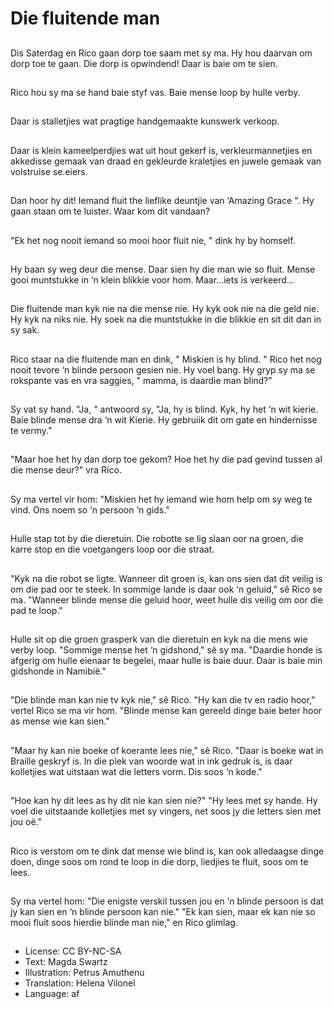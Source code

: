 # Die fluitende man

##
Dis Saterdag en Rico gaan dorp toe saam met sy ma. Hy hou daarvan om dorp toe te gaan. Die dorp is opwindend! Daar is baie om te sien.

##
Rico hou sy ma se hand baie styf vas. Baie mense loop by hulle verby.

##
Daar is stalletjies wat pragtige handgemaakte kunswerk verkoop.

##
Daar is klein kameelperdjies wat uit hout gekerf is, verkleurmannetjies en akkedisse gemaak van draad en gekleurde kraletjies en juwele gemaak van volstruise se.eiers.

##
Dan hoor hy dit! Iemand fluit the lieflike deuntjie van ‘Amazing Grace ". Hy gaan staan om te luister. Waar kom dit vandaan?

##
"Ek het nog nooit iemand so mooi hoor fluit nie, " dink hy by homself.

##
Hy baan sy weg deur die mense. Daar sien hy die man wie so fluit. Mense gooi muntstukke in ‘n klein blikkie voor hom. Maar…iets is verkeerd…

##
Die fluitende man kyk nie na die mense nie. Hy kyk ook nie na die geld nie. Hy kyk na niks nie. Hy soek na die muntstukke in die blikkie en sit dit dan in sy sak.

##
Rico staar na die fluitende man en dink, " Miskien is hy blind. " Rico het nog nooit tevore ‘n blinde persoon gesien nie. Hy voel bang. Hy gryp sy ma se rokspante vas en vra saggies, " mamma, is daardie man blind?"

##
Sy vat sy hand. "Ja, " antwoord sy, "Ja, hy is blind. Kyk, hy het ‘n wit kierie. Baie blinde mense dra ‘n wit Kierie. Hy gebruiik dit om gate en hindernisse te vermy."

##
"Maar hoe het hy dan dorp toe gekom? Hoe het hy die pad gevind tussen al die mense deur?" vra Rico.

##
Sy ma vertel vir hom: "Miskien het hy iemand wie hom help om sy weg te vind. Ons noem so ‘n persoon ‘n gids."

##
Hulle stap tot by die dieretuin. Die robotte se lig slaan oor na groen, die karre stop en die voetgangers loop oor die straat.

##
"Kyk na die robot se ligte. Wanneer dit groen is, kan ons sien dat dit veilig is om die pad oor te steek. In sommige lande is daar ook ‘n geluid," sê Rico se ma. "Wanneer blinde mense die geluid hoor, weet hulle dis veilig om oor die pad te loop."

##
Hulle sit op die groen grasperk van die dieretuin en kyk na die mens wie verby loop. "Sommige mense het ‘n gidshond," sê sy ma. "Daardie honde is afgerig om hulle eienaar te begelei, maar hulle is baie duur. Daar is baie min gidshonde in Namibië."

##
"Die blinde man kan nie tv kyk nie," sê Rico. "Hy kan die tv en radio hoor," vertel Rico se ma vir hom. "Blinde mense kan gereeld dinge baie beter hoor as mense wie kan sien."

##
"Maar hy kan nie boeke of koerante lees nie," sê Rico. "Daar is boeke wat in Braille geskryf is. In die plek van woorde wat in ink gedruk is, is daar kolletjies wat uitstaan wat die letters vorm. Dis soos ‘n kode."

##
"Hoe kan hy dit lees as hy dit nie kan sien nie?" "Hy lees met sy hande. Hy voel die uitstaande kolletjies met sy vingers, net soos jy die letters sien met jou oë."

##
Rico is verstom om te dink dat mense wie blind is, kan ook alledaagse dinge doen, dinge soos om rond te loop in die dorp, liedjies te fluit, soos om te lees.

##
Sy ma vertel hom: "Die enigste verskil tussen jou en ‘n blinde persoon is dat jy kan sien en ‘n blinde persoon kan nie." "Ek kan sien, maar ek kan nie so mooi fluit soos hierdie blinde man nie," en Rico glimlag.

##
* License: CC BY-NC-SA
* Text: Magda Swartz
* Illustration: Petrus Amuthenu
* Translation: Helena Vilonel
* Language: af
